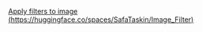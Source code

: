 [Apply filters to image (https://huggingface.co/spaces/SafaTaskin/Image_Filter)](https://huggingface.co/spaces/SafaTaskin/Image_Filter)

